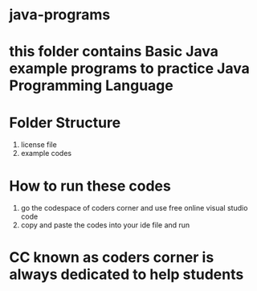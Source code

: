 # java-programs
# this folder contains Basic Java example programs to practice Java Programming Language

# Folder Structure
 1. license file
 2. example codes

# How to run these codes
  1. go the codespace of coders corner and use free online visual studio code
  2. copy and paste the codes into your ide file and run

# CC known as coders corner is always dedicated to help students
